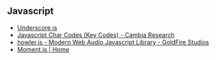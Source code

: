 ## Javascript

* [Underscore.js](http://underscorejs.org/)
* [Javascript Char Codes (Key Codes) - Cambia Research](https://www.cambiaresearch.com/articles/15/javascript-char-codes-key-codes)
* [howler.js - Modern Web Audio Javascript Library - GoldFire Studios](https://goldfirestudios.com/blog/104/howler.js-Modern-Web-Audio-Javascript-Library)
* [Moment.js | Home](https://momentjs.com/)
